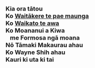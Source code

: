 ### Kia ora tātou<br />Ko [Waitākere te pae maunga](https://wayne-shih.github.io/wayne-shih/waitakere-ranges)<br />Ko [Waikato te awa](https://wayne-shih.github.io/wayne-shih/waikato-river)<br />Ko Moananui a Kiwa <br /> &ensp; me Formosa ngā moana<br />Nō Tāmaki Makaurau ahau<br />Ko Wayne Shih ahau<br />Kauri ki uta ki tai
